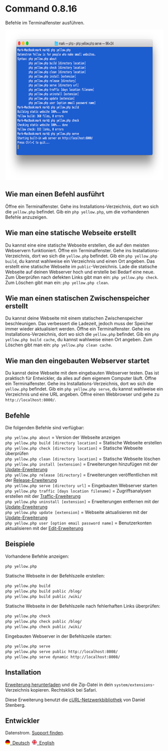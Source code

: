 Command 0.8.16
==============
Befehle im Terminalfenster ausführen.

<p align="center"><img src="command-screenshot.png?raw=true" width="794" height="478" alt="Bildschirmfoto"></p>

## Wie man einen Befehl ausführt

Öffne ein Terminalfenster. Gehe ins Installations-Verzeichnis, dort wo sich die `yellow.php` befindet.  Gib ein `php yellow.php`, um die vorhandenen Befehle anzuzeigen.

## Wie man eine statische Webseite erstellt

Du kannst eine eine statische Webseite erstellen, die auf den meisten Webservern funktioniert. Öffne ein Terminalfenster. Gehe ins Installations-Verzeichnis, dort wo sich die `yellow.php` befindet. Gib ein `php yellow.php build`, du kannst wahlweise ein Verzeichnis und einen Ort angeben. Das erstellt eine statische Webseite im `public`-Verzeichnis. Lade die statische Webseite auf deinen Webserver hoch und erstelle bei Bedarf eine neue. Zum Überprüfen nach defekten Links gibt man ein: `php yellow.php check`. Zum Löschen gibt man ein: `php yellow.php clean`.

## Wie man einen statischen Zwischenspeicher erstellt

Du kannst deine Webseite mit einem statischen Zwischenspeicher beschleunigen. Das verbessert die Ladezeit, jedoch muss der Speicher immer wieder aktualisiert werden. Öffne ein Terminalfenster. Gehe ins Installations-Verzeichnis, dort wo sich die `yellow.php` befindet. Gib ein `php yellow.php build cache`, du kannst wahlweise einen Ort angeben. Zum Löschen gibt man ein: `php yellow.php clean cache`.

## Wie man den eingebauten Webserver startet

Du kannst deine Webseite mit dem eingebauten Webserver testen. Das ist praktisch für Entwickler, da alles auf dem eigenem Computer läuft. Öffne ein Terminalfenster. Gehe ins Installations-Verzeichnis, dort wo sich die `yellow.php` befindet. Gib ein `php yellow.php serve`, du kannst wahlweise ein Verzeichnis und eine URL angeben. Öffne einen Webbrowser und gehe zu `http://localhost:8000/`.

## Befehle

Die folgenden Befehle sind verfügbar:

`php yellow.php about` = Version der Webseite anzeigen  
`php yellow.php build [directory location]` = Statische Webseite erstellen  
`php yellow.php check [directory location]` = Statische Webseite überprüfen  
`php yellow.php clean [directory location]` = Statische Webseite löschen  
`php yellow.php install [extension]` = Erweiterungen hinzufügen mit der [Update-Erweiterung](https://github.com/datenstrom/yellow-extensions/tree/master/features/update/README-de.md)  
`php yellow.php release [directory]` = Erweiterungen veröffentlichen mit der [Release-Erweiterung](https://github.com/datenstrom/yellow-extensions/tree/master/features/release/README-de.md)  
`php yellow.php serve [directory url]` = Eingebauten Webserver starten  
`php yellow.php traffic [days location filename]` = Zugriffsanalysen erstellen mit der [Traffic-Erweiterung](https://github.com/datenstrom/yellow-extensions/tree/master/features/traffic/README-de.md)  
`php yellow.php uninstall [extension]` = Erweiterungen entfernen mit der [Update-Erweiterung](https://github.com/datenstrom/yellow-extensions/tree/master/features/update/README-de.md)  
`php yellow.php update [extension]` = Webseite aktualisieren mit der [Update-Erweiterung](https://github.com/datenstrom/yellow-extensions/tree/master/features/update/README-de.md)  
`php yellow.php user [option email password name]` = Benutzerkonten aktualisieren mit der [Edit-Erweiterung](https://github.com/datenstrom/yellow-extensions/tree/master/features/edit/README-de.md)  

## Beispiele

Vorhandene Befehle anzeigen:

`php yellow.php`

Statische Webseite in der Befehlszeile erstellen:

`php yellow.php build`  
`php yellow.php build public /blog/`  
`php yellow.php build public /wiki/`  

Statische Webseite in der Befehlszeile nach fehlerhaften Links überprüfen:

`php yellow.php check`  
`php yellow.php check public /blog/`  
`php yellow.php check public /wiki/`  

Eingebauten Webserver in der Befehlszeile starten:

`php yellow.php serve`  
`php yellow.php serve public http://localhost:8008/`  
`php yellow.php serve dynamic http://localhost:8008/`  

## Installation

[Erweiterung herunterladen](https://github.com/datenstrom/yellow-extensions/raw/master/zip/command.zip) und die Zip-Datei in dein `system/extensions`-Verzeichnis kopieren. Rechtsklick bei Safari.

Diese Erweiterung benutzt die [cURL-Netzwerkbibliothek](https://github.com/curl/curl) von Daniel Stenberg.

## Entwickler

Datenstrom. [Support finden](https://datenstrom.se/de/yellow/help/).

<p>
<a href="README-de.md"><img src="https://raw.githubusercontent.com/datenstrom/yellow-extensions/master/features/help/language-de.png" width="15" height="15" alt="Deutsch">&nbsp; Deutsch</a>&nbsp;
<a href="README.md"><img src="https://raw.githubusercontent.com/datenstrom/yellow-extensions/master/features/help/language-en.png" width="15" height="15" alt="English">&nbsp; English</a>&nbsp;
</p>
